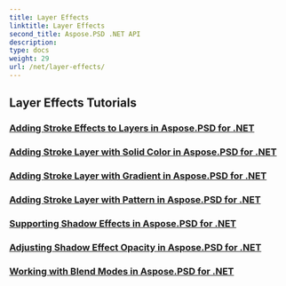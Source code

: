 ```yaml
---
title: Layer Effects
linktitle: Layer Effects
second_title: Aspose.PSD .NET API
description: 
type: docs
weight: 29
url: /net/layer-effects/
---
```


## Layer Effects Tutorials
### [Adding Stroke Effects to Layers in Aspose.PSD for .NET](./adding-stroke-effects/)
### [Adding Stroke Layer with Solid Color in Aspose.PSD for .NET](./adding-stroke-layer-solid-color/)
### [Adding Stroke Layer with Gradient in Aspose.PSD for .NET](./adding-stroke-layer-gradient/)
### [Adding Stroke Layer with Pattern in Aspose.PSD for .NET](./adding-stroke-layer-pattern/)
### [Supporting Shadow Effects in Aspose.PSD for .NET](./supporting-shadow-effects/)
### [Adjusting Shadow Effect Opacity in Aspose.PSD for .NET](./adjusting-shadow-effect-opacity/)
### [Working with Blend Modes in Aspose.PSD for .NET](./working-with-blend-modes/)